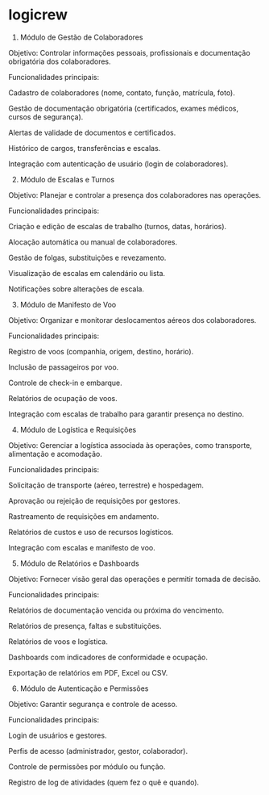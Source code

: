 # logicrew

1. Módulo de Gestão de Colaboradores

Objetivo: Controlar informações pessoais, profissionais e documentação obrigatória dos colaboradores.

Funcionalidades principais:

Cadastro de colaboradores (nome, contato, função, matrícula, foto).

Gestão de documentação obrigatória (certificados, exames médicos, cursos de segurança).

Alertas de validade de documentos e certificados.

Histórico de cargos, transferências e escalas.

Integração com autenticação de usuário (login de colaboradores).

2. Módulo de Escalas e Turnos

Objetivo: Planejar e controlar a presença dos colaboradores nas operações.

Funcionalidades principais:

Criação e edição de escalas de trabalho (turnos, datas, horários).

Alocação automática ou manual de colaboradores.

Gestão de folgas, substituições e revezamento.

Visualização de escalas em calendário ou lista.

Notificações sobre alterações de escala.

3. Módulo de Manifesto de Voo

Objetivo: Organizar e monitorar deslocamentos aéreos dos colaboradores.

Funcionalidades principais:

Registro de voos (companhia, origem, destino, horário).

Inclusão de passageiros por voo.

Controle de check-in e embarque.

Relatórios de ocupação de voos.

Integração com escalas de trabalho para garantir presença no destino.

4. Módulo de Logística e Requisições

Objetivo: Gerenciar a logística associada às operações, como transporte, alimentação e acomodação.

Funcionalidades principais:

Solicitação de transporte (aéreo, terrestre) e hospedagem.

Aprovação ou rejeição de requisições por gestores.

Rastreamento de requisições em andamento.

Relatórios de custos e uso de recursos logísticos.

Integração com escalas e manifesto de voo.

5. Módulo de Relatórios e Dashboards

Objetivo: Fornecer visão geral das operações e permitir tomada de decisão.

Funcionalidades principais:

Relatórios de documentação vencida ou próxima do vencimento.

Relatórios de presença, faltas e substituições.

Relatórios de voos e logística.

Dashboards com indicadores de conformidade e ocupação.

Exportação de relatórios em PDF, Excel ou CSV.

6. Módulo de Autenticação e Permissões

Objetivo: Garantir segurança e controle de acesso.

Funcionalidades principais:

Login de usuários e gestores.

Perfis de acesso (administrador, gestor, colaborador).

Controle de permissões por módulo ou função.

Registro de log de atividades (quem fez o quê e quando).
